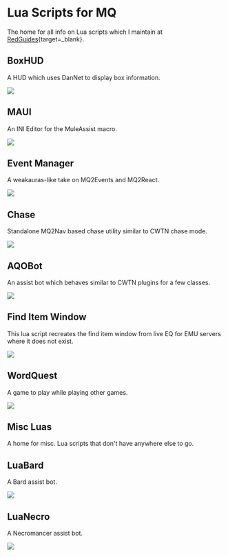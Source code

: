 # Lua Scripts for MQ

The home for all info on Lua scripts which I maintain at [RedGuides](https://redguides.com){target=_blank}.

## BoxHUD

A HUD which uses DanNet to display box information.

![](images/boxhud/boxhud.png)

## MAUI

An INI Editor for the MuleAssist macro.

![](images/maui/maui.png)

## Event Manager

A weakauras-like take on MQ2Events and MQ2React.

![](images/lem/lem.png)

## Chase

Standalone MQ2Nav based chase utility similar to CWTN chase mode.

![](images/chase/chase.png)

## AQOBot

An assist bot which behaves similar to CWTN plugins for a few classes.

![](images/aqobot/aqobot.png)

## Find Item Window

This lua script recreates the find item window from live EQ for EMU servers where it does not exist.  

![](images/find/find.png)

## WordQuest

A game to play while playing other games.

![](images/wordquest/wordquest.png)

## Misc Luas

A home for misc. Lua scripts that don't have anywhere else to go.

## LuaBard

A Bard assist bot.

![](images/luabard/luabard.png)

## LuaNecro

A Necromancer assist bot.

![](images/luanecro/luanecro.png)


